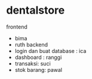 # dentalstore
frontend
- bima
- ruth
backend
- login dan buat database : ica
- dashboard : ranggi
- transaksi: suci
- stok barang: pawal

